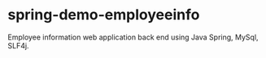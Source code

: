 # spring-demo-employeeinfo
Employee information web application back end using Java  Spring, MySql, SLF4j.
